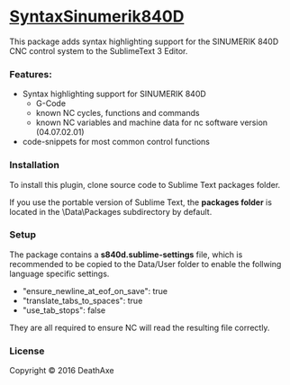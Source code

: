 # [SyntaxSinumerik840D](https://github.com/deathaxe/sublime-s840d)

This package adds syntax highlighting support for the
SINUMERIK 840D CNC control system to the SublimeText 3 Editor.

### Features:
* Syntax highlighting support for SINUMERIK 840D
	* G-Code
	* known NC cycles, functions and commands
	* known NC variables and machine data for nc software version (04.07.02.01)
* code-snippets for most common control functions

### Installation
To install this plugin, clone source code to Sublime Text packages folder.

If you use the portable version of Sublime Text, the **packages folder**
is located in the \Data\Packages subdirectory by default.

### Setup

The package contains a **s840d.sublime-settings** file, which is recommended
to be copied to the Data/User folder to enable the follwing language specific
settings.

- "ensure_newline_at_eof_on_save": true
- "translate_tabs_to_spaces": true
- "use_tab_stops": false

They are all required to ensure NC will read the resulting file correctly.

### License
Copyright &copy; 2016 DeathAxe
